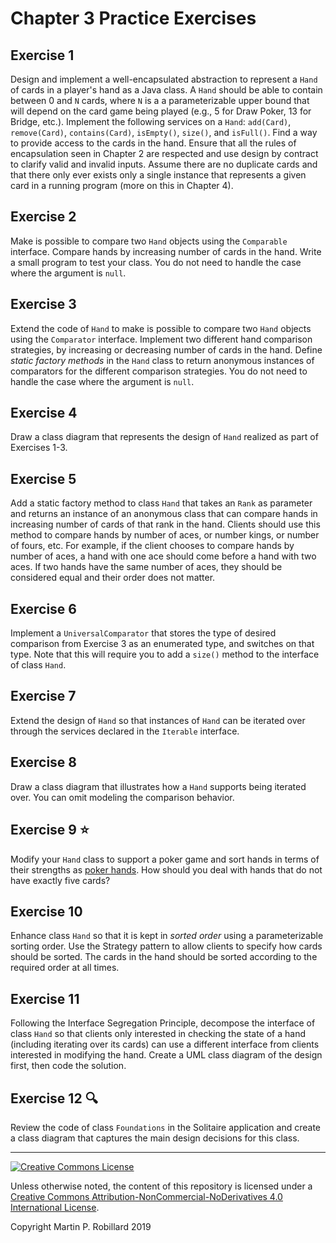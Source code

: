 # Chapter 3 Practice Exercises

## Exercise 1

Design and implement a well-encapsulated abstraction to represent a `Hand` of cards in a player's hand as a Java class. A `Hand` should be able to contain between 0 and `N` cards, where `N` is a a parameterizable upper bound that will depend on the card game being played (e.g., 5 for Draw Poker, 13 for Bridge, etc.). Implement the following services on a `Hand`: `add(Card)`, `remove(Card)`, `contains(Card)`, `isEmpty()`, `size()`, and `isFull()`. Find a way to provide access to the cards in the hand. Ensure that all the rules of encapsulation seen in Chapter 2 are respected and use design by contract to clarify valid and invalid inputs. Assume there are no duplicate cards and that there only ever exists only a single instance that represents a given card in a running program (more on this in Chapter 4).

## Exercise 2

Make is possible to compare two `Hand` objects using the `Comparable` interface. Compare hands by increasing number of cards in the hand. Write a small program to test your class. You do not need to handle the case where the argument is `null`.

## Exercise 3

Extend the code of `Hand` to make is possible to compare two `Hand` objects using the `Comparator` interface. Implement two different hand comparison strategies, by increasing or decreasing number of cards in the hand. Define *static factory methods* in the `Hand` class to return anonymous instances of comparators for the different comparison strategies. You do not need to handle the case where the argument is `null`.

## Exercise 4

Draw a class diagram that represents the design of `Hand` realized as part of Exercises 1-3.

## Exercise 5

Add a static factory method to class `Hand` that takes an `Rank` as parameter and returns an instance of an anonymous class that can compare hands in increasing number of cards of that rank in the hand. Clients should use this method to compare hands by number of aces, or number kings, or number of fours, etc. For example, if the client chooses to compare hands by number of aces, a hand with one ace should come before a hand with two aces. If two hands have the same number of aces, they should be considered equal and their order does not matter. 

## Exercise 6

Implement a `UniversalComparator` that stores the type of desired comparison from Exercise 3 as an enumerated type, and switches on that type. Note that this will require you to add a `size()` method to the interface of class `Hand`.

## Exercise 7

Extend the design of `Hand` so that instances of `Hand` can be iterated over through the services declared in the `Iterable` interface.

## Exercise 8

Draw a class diagram that illustrates how a `Hand` supports being iterated over. You can omit modeling the comparison behavior.

## Exercise 9 :star: 

Modify your `Hand` class to support a poker game and sort hands in terms of their strengths as [poker hands](https://en.wikipedia.org/wiki/List_of_poker_hands). How should you deal with hands that do not have exactly five cards?

## Exercise 10

Enhance class `Hand` so that it is kept in *sorted order* using a parameterizable sorting order. Use the Strategy pattern to allow clients to specify how cards should be sorted. The cards in the hand should be sorted according to the required order at all times.

## Exercise 11

Following the Interface Segregation Principle, decompose the interface of class `Hand` so that clients only interested in checking the state of a hand (including iterating over its cards) can use a different interface from clients interested in modifying the hand. Create a UML class diagram of the design first, then code the solution.

## Exercise 12 :mag:

Review the code of class `Foundations` in the Solitaire application and create a class diagram that captures the main design decisions for this class.

---
<a rel="license" href="http://creativecommons.org/licenses/by-nc-nd/4.0/"><img alt="Creative Commons License" style="border-width:0" src="https://i.creativecommons.org/l/by-nc-nd/4.0/88x31.png" /></a>

Unless otherwise noted, the content of this repository is licensed under a <a rel="license" href="http://creativecommons.org/licenses/by-nc-nd/4.0/">Creative Commons Attribution-NonCommercial-NoDerivatives 4.0 International License</a>. 

Copyright Martin P. Robillard 2019
